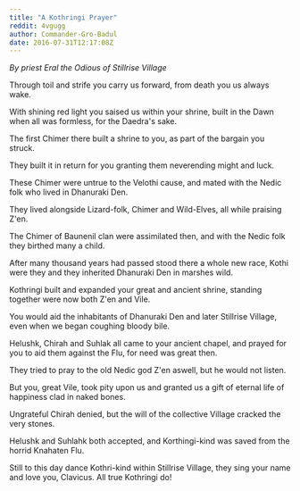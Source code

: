 ```yaml
---
title: "A Kothringi Prayer"
reddit: 4vgugg
author: Commander-Gro-Badul
date: 2016-07-31T12:17:08Z
---
```


*By priest Eral the Odious of Stillrise Village*

Through toil and strife you carry us forward, from death you us always wake.

With shining red light you saised us within your shrine, built in the Dawn when all was formless, for the Daedra's sake.

The first Chimer there built a shrine to you, as part of the bargain you struck.

They built it in return for you granting them neverending might and luck.

These Chimer were untrue to the Velothi cause, and  mated with the Nedic folk who lived in Dhanuraki Den.

They lived alongside Lizard-folk, Chimer and Wild-Elves, all while praising Z'en.

The Chimer of Baunenil clan were assimilated then, and with the Nedic folk they birthed many a child.

After many thousand years had passed stood there a whole new race, Kothi were they and they inherited Dhanuraki Den in marshes wild.

Kothringi built and expanded your great and ancient shrine, standing together were now both Z'en and Vile.

You would aid the inhabitants of Dhanuraki Den and later Stillrise Village, even when we began coughing bloody bile.

Helushk, Chirah and Suhlak all came to your ancient chapel, and prayed for you to aid them against the Flu, for need was great then.

They tried to pray to the old Nedic god Z'en aswell, but he would not listen.

But you, great Vile, took pity upon us and granted us a gift of eternal life of happiness clad in naked bones.

Ungrateful Chirah denied, but the will of the collective Village cracked the very stones.

Helushk and Suhlahk both accepted, and Korthingi-kind was saved from the horrid Knahaten Flu.

Still to this day dance Kothri-kind within Stillrise Village, they sing your name and love you, Clavicus. All true Kothringi do!
